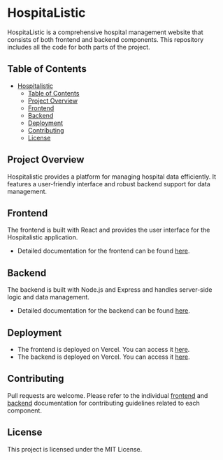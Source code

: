 # HospitaListic

HospitaListic is a comprehensive hospital management website that consists of both frontend and backend components. This repository includes all the code for both parts of the project.

## Table of Contents

- [Hospitalistic](#hospitalistic)
  - [Table of Contents](#table-of-contents)
  - [Project Overview](#project-overview)
  - [Frontend](#frontend)
  - [Backend](#backend)
  - [Deployment](#deployment)
  - [Contributing](#contributing)
  - [License](#license)

## Project Overview

Hospitalistic provides a platform for managing hospital data efficiently. It features a user-friendly interface and robust backend support for data management.

## Frontend

The frontend is built with React and provides the user interface for the Hospitalistic application.

- Detailed documentation for the frontend can be found [here](front-end/README.md).

## Backend

The backend is built with Node.js and Express and handles server-side logic and data management.

- Detailed documentation for the backend can be found [here](back-end/README.md).

## Deployment

- The frontend is deployed on Vercel. You can access it [here](https://hospitalistic.vercel.app/).
- The backend is deployed on Vercel. You can access it [here](https://hospitalistic-backend.vercel.app/).

## Contributing

Pull requests are welcome. Please refer to the individual [frontend](front-end/README.md) and [backend](back-end/README.md) documentation for contributing guidelines related to each component.

## License

This project is licensed under the MIT License.
